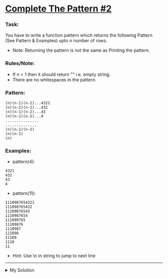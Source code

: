 # [Complete The Pattern #2](https://www.codewars.com/kata/55733d3ef7c43f8b0700007c)

### Task:

You have to write a function pattern which returns the following Pattern (See Pattern & Examples) upto n number of rows.

- Note: Returning the pattern is not the same as Printing the pattern.

### Rules/Note:

- If n < 1 then it should return "" i.e. empty string.
- There are no whitespaces in the pattern.

### Pattern:

```
(n)(n-1)(n-2)...4321
(n)(n-1)(n-2)...432
(n)(n-1)(n-2)...43
(n)(n-1)(n-2)...4
...............
..............
(n)(n-1)(n-2)
(n)(n-1)
(n)
```

### Examples:

- pattern(4):

```
4321
432
43
4
```

- pattern(11):

```
1110987654321
111098765432
11109876543
1110987654
111098765
11109876
1110987
111098
11109
1110
11
```

- Hint: Use \n in string to jump to next line

---

<details><summary>My Solution</summary>

```js
function pattern(n) {
  let str = ''

  if (n < 1) {
    return str
  } else {
    for (var j = n; j > 0; j--) {
      for (var i = n; i > n - j; i--) {
        str = str.concat(i.toString())
      }
      str = str.concat('\n')
    }

    str = str.slice(0, -1)

    return str
  }
}
```

</details>
